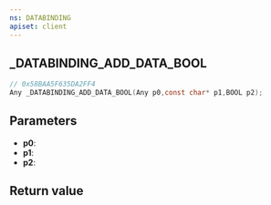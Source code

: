 ```yaml
---
ns: DATABINDING
apiset: client
---
```

## _DATABINDING_ADD_DATA_BOOL

```c
// 0x58BAA5F635DA2FF4
Any _DATABINDING_ADD_DATA_BOOL(Any p0,const char* p1,BOOL p2);
```


## Parameters
* **p0**:
* **p1**:
* **p2**:

## Return value